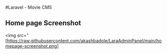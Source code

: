 #Laravel - Movie CMS

## Home page Screenshot
<img src="[https://raw.githubusercontent.com/akashbadole/LaraAdminPanel/main/homepage-screenshot.png]
